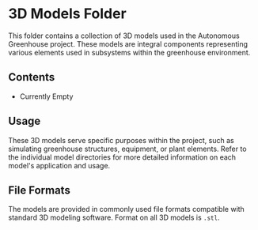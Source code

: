 # 3D Models Folder

This folder contains a collection of 3D models used in the Autonomous Greenhouse project. These models are integral components representing various elements used in subsystems within the greenhouse environment.

## Contents

- Currently Empty

## Usage

These 3D models serve specific purposes within the project, such as simulating greenhouse structures, equipment, or plant elements. Refer to the individual model directories for more detailed information on each model's application and usage.

## File Formats

The models are provided in commonly used file formats compatible with standard 3D modeling software. Format on all 3D models is `.stl`.
